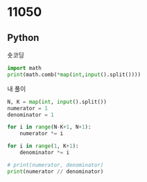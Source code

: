 # 11050

## Python

숏코딩

```python
import math
print(math.comb(*map(int,input().split())))
```

내 풀이

```python
N, K = map(int, input().split())
numerator = 1
denominator = 1

for i in range(N-K+1, N+1):
    numerator *= i

for i in range(1, K+1):
    denominator *= i

# print(numerator, denominator)
print(numerator // denominator)
```
